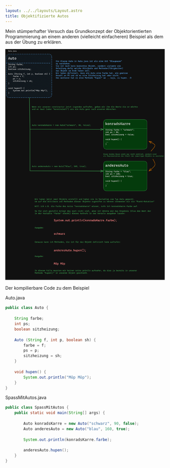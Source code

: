 ```yaml
---
layout: ../../layouts/Layout.astro
title: Objektifizierte Autos
---
```

Mein stümperhafter Versuch das Grundkonzept der Objektorientierten Programmierung an einem anderen (vielleicht einfacheren) Beispiel als dem aus der Übung zu erklären.

![autoimg](../img/autos.png)

Der kompilierbare Code zu dem Beispiel

Auto.java
```java
public class Auto {

    String farbe;
    int ps;
    boolean sitzheizung;

    Auto (String f, int p, boolean sh) {
        farbe = f;
        ps = p;
        sitzheizung = sh;
    }

    void hupen() {
        System.out.println("Möp Möp");
    }
}
```


SpassMitAutos.java
```java
public class SpassMitAutos {
    public static void main(String[] args) {

        Auto konradsKarre = new Auto("schwarz", 90, false);
        Auto anderesAuto = new Auto("blau", 160, true);

        System.out.println(konradsKarre.farbe);

        anderesAuto.hupen();
    }
}
```